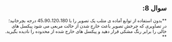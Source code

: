 <div dir="rtl" >
  
## سوال 8:

**بدون استفاده از توابع آماده ی متلب یک تصویر را با 45،90،120،180 درجه بچرخانید؛ در تصاویری که چرخش تصویر باعث خارج شدن از حالت مربعی می شود پیکسل های خالی را برابر رنگ مشکی قرار دهید و پیکسل های خارج شده از محدوده را نادیده بگیرید. **

</div>
